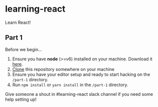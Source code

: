 # learning-react
Learn React!

## Part 1

Before we begin...

1. Ensure you have **node** (>=v6) installed on your machine. Download it [here](https://nodejs.org/en/download/).
2. [Clone](https://help.github.com/articles/cloning-a-repository/) this repository somewhere on your machine
3. Ensure you have your editor setup and ready to start hacking on the `/part-1` directory.
4. Run `npm install` or `yarn install` in the `/part-1` directory.

Give someone a shout in #learning-react slack channel if you need some help setting up!
